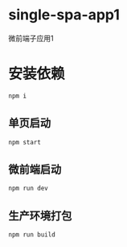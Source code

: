 # single-spa-app1
微前端子应用1

# 安装依赖
```sh
npm i
```
## 单页启动
```sh
npm start
```
## 微前端启动
```sh
npm run dev
```

## 生产环境打包
```sh
npm run build
```

